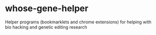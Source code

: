 # whose-gene-helper
Helper programs (bookmarklets and chrome extensions) for helping with bio hacking and genetic editing research
